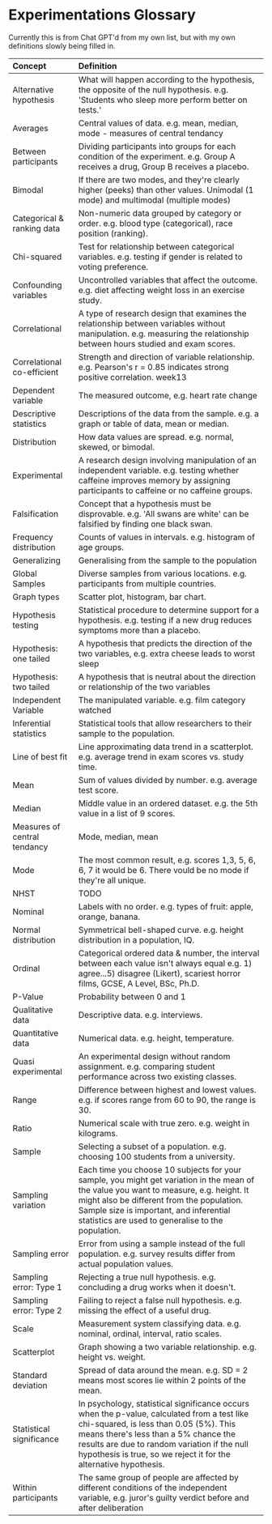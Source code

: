 # Experimentations Glossary

Currently this is from Chat GPT'd from my own list, but with my own definitions slowly being filled in.

| Concept                    | Definition                                                                                                                                                                       |
|:---------------------------|:---------------------------------------------------------------------------------------------------------------------------------------------------------------------------------|
| Alternative hypothesis     | What will happen according to the hypothesis, the opposite of the null hypothesis. e.g. 'Students who sleep more perform better on tests.'                                       |
| Averages                   | Central values of data. e.g. mean, median, mode - measures of central tendancy                                                                                                   |
| Between participants       | Dividing participants into groups for each condition of the experiment. e.g. Group A receives a drug, Group B receives a placebo.                                                |
| Bimodal                    | If there are two modes, and they're clearly higher (peeks) than other values. Unimodal (1 mode) and multimodal (multiple modes)                                                  |
| Categorical & ranking data | Non-numeric data grouped by category or order. e.g. blood type (categorical), race position (ranking).                                                                           |
| Chi-squared                | Test for relationship between categorical variables. e.g. testing if gender is related to voting preference.                                                                     |
| Confounding variables      | Uncontrolled variables that affect the outcome. e.g. diet affecting weight loss in an exercise study.                                                                            |
| Correlational              | A type of research design that examines the relationship between variables without manipulation. e.g. measuring the relationship between hours studied and exam scores.          |
| Correlational co-efficient | Strength and direction of variable relationship. e.g. Pearson's r = 0.85 indicates strong positive correlation.  week13                                                          |
| Dependent variable         | The measured outcome, e.g. heart rate change                                                                                                                                     |
| Descriptive statistics     | Descriptions of the data from the sample. e.g. a graph or table of data, mean or median.                                                                                         |
| Distribution               | How data values are spread. e.g. normal, skewed, or bimodal.                                                                                                                     |
| Experimental               | A research design involving manipulation of an independent variable. e.g. testing whether caffeine improves memory by assigning participants to caffeine or no caffeine groups.  |
| Falsification              | Concept that a hypothesis must be disprovable. e.g. 'All swans are white' can be falsified by finding one black swan.                                                            |
| Frequency distribution     | Counts of values in intervals. e.g. histogram of age groups.                                                                                                                     |
| Generalizing               | Generalising from the sample to the population                                                                                                                                   |
| Global Samples             | Diverse samples from various locations. e.g. participants from multiple countries.                                                                                               |
| Graph types                | Scatter plot, histogram, bar chart.                                                                                                                                              |   
| Hypothesis testing         | Statistical procedure to determine support for a hypothesis. e.g. testing if a new drug reduces symptoms more than a placebo.                                                    |
| Hypothesis: one tailed     | A hypothesis that predicts the direction of the two variables, e.g. extra cheese leads to worst sleep                                                                            |
| Hypothesis: two tailed     | A hypothesis that is neutral about the direction or relationship of the two variables                                                                                                                    |
| Independent Variable       | The manipulated variable. e.g. film category watched                                                                                                                             |
| Inferential statistics     | Statistical tools that allow researchers to their sample to the population.                                                                                                      |
| Line of best fit           | Line approximating data trend in a scatterplot. e.g. average trend in exam scores vs. study time.                                                                                |
| Mean                       | Sum of values divided by number. e.g. average test score.                                                                                                                        |
| Median                     | Middle value in an ordered dataset. e.g. the 5th value in a list of 9 scores.                                                                                                    |
| Measures of central tendancy| Mode, median, mean                                                                                                                                                              |
| Mode                       | The most common result, e.g. scores 1,3, 5, 6, 6, 7 it would be 6. There vould be no mode if they're all unique.                                                                 |
| NHST                       | TODO                         |
| Nominal                    | Labels with no order. e.g. types of fruit: apple, orange, banana.                                                                                                                |
| Normal distribution        | Symmetrical bell-shaped curve. e.g. height distribution in a population, IQ.                                                                                                     |
| Ordinal                    | Categorical ordered data & number, the interval between each value isn't always equal e.g. 1) agree...5) disagree (Likert), scariest horror films, GCSE, A Level, BSc, Ph.D.     |
| P-Value                    | Probability between 0 and 1                                               |
| Qualitative data           | Descriptive data. e.g. interviews.                                                                                                                                               |
| Quantitative data          | Numerical data. e.g. height, temperature.                                                                                                                                        |
| Quasi experimental         | An experimental design without random assignment. e.g. comparing student performance across two existing classes.                                                                |
| Range                      | Difference between highest and lowest values. e.g. if scores range from 60 to 90, the range is 30.                                                                               |
| Ratio                      | Numerical scale with true zero. e.g. weight in kilograms.                                                                                                                        |
| Sample                     | Selecting a subset of a population. e.g. choosing 100 students from a university.                                                                                                |
| Sampling variation         | Each time you choose 10 subjects for your sample, you might get variation in the mean of the value you want to measure, e.g. height. It might also be different from the population. Sample size is important, and inferential statistics are used to generalise to the population. |
| Sampling error             | Error from using a sample instead of the full population. e.g. survey results differ from actual population values.                                                              |
| Sampling error: Type 1     | Rejecting a true null hypothesis. e.g. concluding a drug works when it doesn't.                                                                                                  |
| Sampling error: Type 2     | Failing to reject a false null hypothesis. e.g. missing the effect of a useful drug.                                                                                             |
| Scale                      | Measurement system classifying data. e.g. nominal, ordinal, interval, ratio scales.                                                                                              |
| Scatterplot                | Graph showing a two variable relationship. e.g. height vs. weight.                                                                                                               |
| Standard deviation         | Spread of data around the mean. e.g. SD = 2 means most scores lie within 2 points of the mean.                                                                                   |
| Statistical significance   | In psychology, statistical significance occurs when the p-value, calculated from a test like chi-squared, is less than 0.05 (5%). This means there's less than a 5% chance the results are due to random variation if the null hypothesis is true, so we reject it for the alternative hypothesis. |
| Within participants        | The same group of people are affected by different conditions of the independent variable, e.g. juror's guilty verdict before and after deliberation                             |
